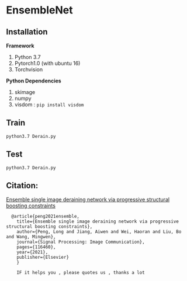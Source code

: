 # EnsembleNet

## Installation

**Framework**
1. Python 3.7
2. Pytorch1.0 (with ubuntu 16)
3. Torchvision

**Python Dependencies**

1. skimage
2. numpy
3. visdom : `pip install visdom`


## Train

```
python3.7 Derain.py 
```


## Test

```
python3.7 Derain.py 
```

## Citation:
[Ensemble single image deraining network via progressive structural boosting constraints](https://www.sciencedirect.com/science/article/abs/pii/S0923596521002204)
```
  @article{peng2021ensemble,
    title={Ensemble single image deraining network via progressive structural boosting constraints},
    author={Peng, Long and Jiang, Aiwen and Wei, Haoran and Liu, Bo and Wang, Mingwen},
    journal={Signal Processing: Image Communication},
    pages={116460},
    year={2021},
    publisher={Elsevier}
    }
    
    IF it helps you , please quotes us , thanks a lot 
```


